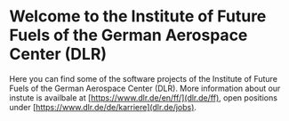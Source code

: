 # Welcome to the Institute of Future Fuels of the German Aerospace Center (DLR)

Here you can find some of the software projects of the Institute of Future Fuels of the German Aerospace Center (DLR). More information about our instute is availbale at [https://www.dlr.de/en/ff/](dlr.de/ff), open positions under [https://www.dlr.de/de/karriere](dlr.de/jobs). 
